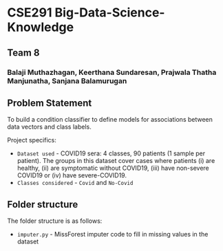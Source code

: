 # CSE291 Big-Data-Science-Knowledge
## Team 8
### Balaji Muthazhagan, Keerthana Sundaresan, Prajwala Thatha Manjunatha, Sanjana Balamurugan

## Problem Statement

To build a condition classifier  to define models for associations between data vectors and class labels. 

Project specifics:
* `Dataset used` -  COVID19 sera: 4 classes, 90 patients (1 sample per patient). The groups in this dataset cover cases where patients (i) are healthy, (ii) are symptomatic without COVID19, (iii) have non-severe COVID19 or (iv) have severe-COVID19.
* `Classes considered` - `Covid` and `No-Covid`


## Folder structure
The folder structure is as follows:
* `imputer.py` - MissForest imputer code to fill in missing values in the dataset
